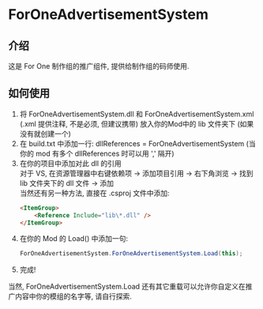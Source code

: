# ForOneAdvertisementSystem
 
## 介绍
 这是 For One 制作组的推广组件, 提供给制作组的码师使用.

## 如何使用

1. 将 ForOneAdvertisementSystem.dll 和 ForOneAdvertisementSystem.xml (.xml 提供注释, 不是必须, 但建议携带) 放入你的Mod中的 lib 文件夹下 (如果没有就创建一个)
2. 在 build.txt 中添加一行: dllReferences = ForOneAdvertisementSystem  (当你的 mod 有多个 dllReferences 时可以用 ',' 隔开)
3. 在你的项目中添加对此 dll 的引用<br/>
	对于 VS, 在资源管理器中右键依赖项 -> 添加项目引用 -> 右下角浏览 -> 找到 lib 文件夹下的 dll 文件 -> 添加<br/>
	当然还有另一种方法, 直接在 .csproj 文件中添加:
	```HTML
	<ItemGroup>
		<Reference Include="lib\*.dll" />
	</ItemGroup>
	```
4. 在你的 Mod 的 Load() 中添加一句:
	```C#
	ForOneAdvertisementSystem.ForOneAdvertisementSystem.Load(this);
	```
5. 完成!

 当然, ForOneAdvertisementSystem.Load 还有其它重载可以允许你自定义在推广内容中你的模组的名字等, 请自行探索.
